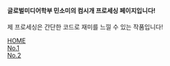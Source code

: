   <h4>글로벌미디어학부 민소미의 컴시개 프로세싱 페이지입니다!</h4>
   <p> 제 프로세싱은 간단한 코드로 재미를 느낄 수 있는 작품입니다! </p>
    <div class="mitem" id="m1"> <a href="https://someii.github.io/Somi-s-Processing/" > HOME </a> </div>
   <div class="mitem" id="m3"> <a href="http://127.0.0.1:8857/" target="_blank"> No.1 </a></div>
   <div class="mitem" id="m3"> <a href="http://127.0.0.1:8526/" target="_blank"> No.2 </a></div>
   
